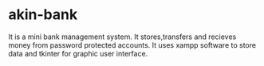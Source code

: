 # akin-bank
It is a mini bank management system.
It stores,transfers and recieves money from password protected accounts.
It uses xampp software to store data and tkinter for graphic user interface. 
